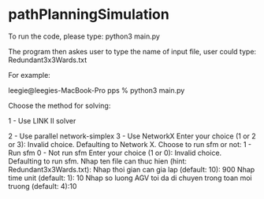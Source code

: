 # pathPlanningSimulation
To run the code, please type: python3 main.py


The program then askes user to type the name of input file, user could type: Redundant3x3Wards.txt


For example:


leegie@leegies-MacBook-Pro pps % python3 main.py


Choose the method for solving:


1 - Use LINK II solver

2 - Use parallel network-simplex
3 - Use NetworkX
Enter your choice (1 or 2 or 3): 
Invalid choice. Defaulting to Network X.
Choose to run sfm or not:
1 - Run sfm
0 - Not run sfm
Enter your choice (1 or 0): 
Invalid choice. Defaulting to run sfm.
Nhap ten file can thuc hien (hint: Redundant3x3Wards.txt): 
Nhap thoi gian can gia lap (default: 10): 900
Nhap time unit (default: 1): 10
Nhap so luong AGV toi da di chuyen trong toan moi truong (default: 4):10
